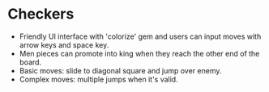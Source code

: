 Checkers
===================
- Friendly UI interface with 'colorize' gem and users can input moves with arrow keys and space key.
- Men pieces can promote into king when they reach the other end of the board.
- Basic moves: slide to diagonal square and jump over enemy.
- Complex moves: multiple jumps when it's valid.